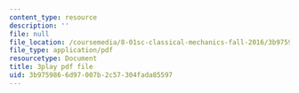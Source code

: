```yaml
---
content_type: resource
description: ''
file: null
file_location: /coursemedia/8-01sc-classical-mechanics-fall-2016/3b9759866d97007b2c57304fada85597_9NS0JcjNdp4.pdf
file_type: application/pdf
resourcetype: Document
title: 3play pdf file
uid: 3b975986-6d97-007b-2c57-304fada85597
---
```

